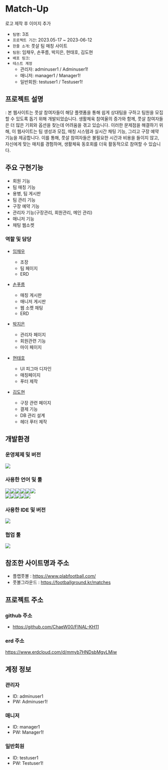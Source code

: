 # Match-Up
로고 제작 후 이미지 추가

- `팀명`: 3조
- `프로젝트 기간`: 2023.05-17 ~ 2023-06-12
- `한줄 소개`: 풋살 팀 매칭 사이트
- `팀원`: 임채우, 손푸름, 박지은, 현태호, 김도현
- `배포 링크`: 
- `테스트 계정`
	- 관리자: adminuser1 / Adminuser1!
	- 매니저: manager1 / Manager1!
	- 일반회원: testuser1 / Testuser1!


## 프로젝트 설명
: 본 웹사이트는 풋살 참여자들이 해당 플랫폼을 통해 쉽게 상대팀을 구하고 팀원을 모집할 수 있도록 돕기 위해 개발되었습니다.
 생활체육 참여율의 증가와 함께, 풋살 참여자들은 더 많은 기회와 옵션을 찾는데 어려움을 겪고 있습니다. 
 이러한 문제점을 해결하기 위해, 이 웹사이트는 팀 생성과 모집, 매칭 시스템과 실시간 채팅 기능, 그리고 구장 예약 기능을 제공합니다.
 이를 통해, 풋살 참여자들은 불필요한 시간과 비용을 들이지 않고, 자신에게 맞는 매치를 경험하며, 생활체육 동호회를 더욱 활동적으로 참여할 수 있습니다.


## 주요 구현기능
- 회원 기능
- 팀 매칭 기능
- 용병, 팀 게시판
- 팀 관리 기능
- 구장 예약 기능
- 관리자 기능(구장관리, 회원관리, 메인 관리)
- 매니저 기능
- 채팅 웹소켓

### 역할 및 담당
- <a href="https://github.com/ChaeW00">임채우</a>
	- 조장
	- 팀 페이지
   	- ERD
 

- <a href="https://github.com/Sonpulum">손푸름</a>
	- 매칭 게시판
	- 매니저 게시판
   	- 웹 소켓 채팅
   	- ERD


- <a href="https://github.com/parkjieun87">박지은</a>
	- 관리자 페이지
   	- 회원관련 기능
   	- 마이 페이지
- <a href="https://github.com/qkekthfl20">현태호</a>
	- UI 피그마 디자인
   	- 매칭페이지
   	- 푸터 제작

- <a href="https://github.com/hyeon3676">김도현</a>
	- 구장 관련 페이지
   	- 결제 기능
   	- DB 관리 설계
   	- 헤더 푸터 제작
## 개발환경
### 운영체제 및 버전
<img src="https://img.shields.io/badge/windows10-0078D6?style=for-the-badge&logo=windows&logoColor=white">

### 사용한 언어 및 툴
<img src="https://img.shields.io/badge/java17-007396?style=for-the-badge&logo=java&logoColor=white"><img src="https://img.shields.io/badge/springboot-6DB33F?style=for-the-badge&logo=springboot&logoColor=white"><img src="https://img.shields.io/badge/oracle-F80000?style=for-the-badge&logo=oracle&logoColor=white"><img src="https://img.shields.io/badge/maven-C71A36?style=for-the-badge&logo=maven&logoColor=white"><img src="https://img.shields.io/badge/apache tomcat-F8DC75?style=for-the-badge&logo=apachetomcat&logoColor=white"><img src="https://img.shields.io/badge/java mail sender-007396?style=for-the-badge&logo=java&logoColor=white">
<br>
<img src="https://img.shields.io/badge/html5-E34F26?style=for-the-badge&logo=html5&logoColor=white"><img src="https://img.shields.io/badge/css-1572B6?style=for-the-badge&logo=css3&logoColor=white"><img src="https://img.shields.io/badge/javascript-F7DF1E?style=for-the-badge&logo=javascript&logoColor=black"><img src="https://img.shields.io/badge/jquery-0769AD?style=for-the-badge&logo=jquery&logoColor=white"><img src="https://img.shields.io/badge/fontawesome-339AF0?style=for-the-badge&logo=fontawesome&logoColor=white">

### 사용한 IDE 및 버전
<img src="https://img.shields.io/badge/sts4-6DB33F?style=for-the-badge&logo=spring&logoColor=white"> 

### 협업 툴
<img src="https://img.shields.io/badge/github-181717?style=for-the-badge&logo=github&logoColor=white">

## 참조한 사이트명과 주소
- 플랩풋볼 : https://www.plabfootball.com/
- 풋볼그라운드 : https://footballground.kr/matches

## 프로젝트 주소
### github 주소
- https://github.com/ChaeW00/FINAL-KH11

### erd 주소
https://www.erdcloud.com/d/mmyb7HNDsbMgvLMiw

## 계정 정보
### 관리자
- ID: adminuser1
- PW: Adminuser1!
### 매니저
- ID: manager1	
- PW: Manager1!
### 일반회원
- ID: testuser1
- PW: Testuser1!





